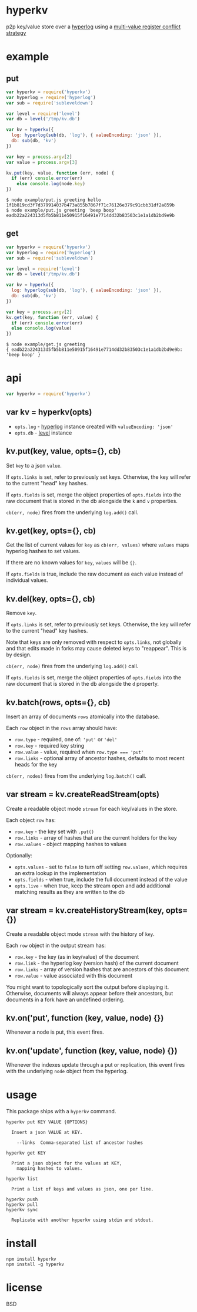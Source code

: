 # hyperkv

p2p key/value store over a [hyperlog][1]
using a [multi-value register conflict strategy][2]

[1]: https://npmjs.com/package/hyperlog
[2]: https://en.wikipedia.org/wiki/Conflict-free_replicated_data_type#Others

# example

## put

``` js
var hyperkv = require('hyperkv')
var hyperlog = require('hyperlog')
var sub = require('subleveldown')

var level = require('level')
var db = level('/tmp/kv.db')

var kv = hyperkv({
  log: hyperlog(sub(db, 'log'), { valueEncoding: 'json' }),
  db: sub(db, 'kv')
})

var key = process.argv[2]
var value = process.argv[3]

kv.put(key, value, function (err, node) {
  if (err) console.error(err)
	else console.log(node.key)
})
```

```
$ node example/put.js greeting hello
1f1b819cd3f7d379914037b473a855b7867f71c76126e379c91cbb31df2a859b
$ node example/put.js greeting 'beep boop'
eadb22a224313d5fb5b811e50915f16491e7714dd32b83503c1e1a1db2bd9e9b
```

## get

``` js
var hyperkv = require('hyperkv')
var hyperlog = require('hyperlog')
var sub = require('subleveldown')

var level = require('level')
var db = level('/tmp/kv.db')

var kv = hyperkv({
  log: hyperlog(sub(db, 'log'), { valueEncoding: 'json' }),
  db: sub(db, 'kv')
})

var key = process.argv[2]
kv.get(key, function (err, value) {
  if (err) console.error(err)
  else console.log(value)
})
```

```
$ node example/get.js greeting
{ eadb22a224313d5fb5b811e50915f16491e7714dd32b83503c1e1a1db2bd9e9b: 'beep boop' } 
```

# api

``` js
var hyperkv = require('hyperkv')
```

## var kv = hyperkv(opts)

* `opts.log` - [hyperlog](https://npmjs.org/package/hyperlog) instance created
with `valueEncoding: 'json'`
* `opts.db` - [level](https://npmjs.com/package/level) instance

## kv.put(key, value, opts={}, cb)

Set `key` to a json `value`.

If `opts.links` is set, refer to previously set keys. Otherwise, the key will
refer to the current "head" key hashes.

If `opts.fields` is set, merge the object properties of `opts.fields` into the
raw document that is stored in the db alongside the `k` and `v` properties.

`cb(err, node)` fires from the underlying `log.add()` call.

## kv.get(key, opts={}, cb)

Get the list of current values for `key` as `cb(err, values)` where `values`
maps hyperlog hashes to set values.

If there are no known values for `key`, `values` will be `{}`.

If `opts.fields` is true, include the raw document as each value instead of
individual values.

## kv.del(key, opts={}, cb)

Remove `key`.

If `opts.links` is set, refer to previously set keys. Otherwise, the key will
refer to the current "head" key hashes.

Note that keys are only removed with respect to `opts.links`, not globally and
that edits made in forks may cause deleted keys to "reappear". This is by
design.

`cb(err, node)` fires from the underlying `log.add()` call.

If `opts.fields` is set, merge the object properties of `opts.fields` into the
raw document that is stored in the db alongside the `d` property.

## kv.batch(rows, opts={}, cb)

Insert an array of documents `rows` atomically into the database.

Each `row` object in the `rows` array should have:

* `row.type` - required, one of: `'put'` or `'del'`
* `row.key` - required key string
* `row.value` - value, required when `row.type === 'put'`
* `row.links` - optional array of ancestor hashes, defaults to most recent heads
for the key

`cb(err, nodes)` fires from the underlying `log.batch()` call.

## var stream = kv.createReadStream(opts)

Create a readable object mode `stream` for each key/values in the store.

Each object `row` has:

* `row.key` - the key set with `.put()`
* `row.links` - array of hashes that are the current holders for the key
* `row.values` - object mapping hashes to values

Optionally:

* `opts.values` - set to `false` to turn off setting `row.values`, which
requires an extra lookup in the implementation
* `opts.fields` - when true, include the full document instead of the value
* `opts.live` - when true, keep the stream open and add additional matching
results as they are written to the db

## var stream = kv.createHistoryStream(key, opts={})

Create a readable object mode `stream` with the history of `key`.

Each `row` object in the output stream has:

* `row.key` - the key (as in key/value) of the document
* `row.link` - the hyperlog key (version hash) of the current document
* `row.links` - array of version hashes that are ancestors of this document
* `row.value` - value associated with this document

You might want to topologically sort the output before displaying it.
Otherwise, documents will always appear before their ancestors, but documents in
a fork have an undefined ordering.

## kv.on('put', function (key, value, node) {})

Whenever a node is put, this event fires.

## kv.on('update', function (key, value, node) {})

Whenever the indexes update through a put or replication, this event fires with
the underlying `node` object from the hyperlog.

# usage

This package ships with a `hyperkv` command.

```
hyperkv put KEY VALUE {OPTIONS}

  Insert a json VALUE at KEY.

	--links  Comma-separated list of ancestor hashes

hyperkv get KEY

  Print a json object for the values at KEY,
	mapping hashes to values.

hyperkv list

  Print a list of keys and values as json, one per line.

hyperkv push
hyperkv pull
hyperkv sync

  Replicate with another hyperkv using stdin and stdout.

```

# install

```
npm install hyperkv
npm install -g hyperkv
```

# license

BSD
